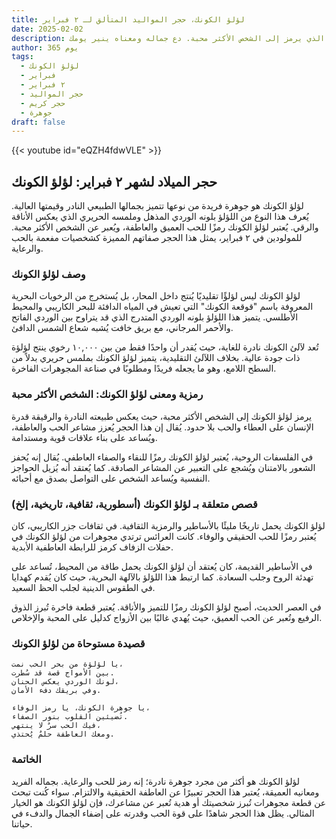 ```yaml
---
title: لؤلؤ الكونك، حجر المواليد المتألق لـ ٢ فبراير
date: 2025-02-02
description: اشعر بأهمية لؤلؤ الكونك، حجر المواليد لـ ٢ فبراير الذي يرمز إلى الشخص الأكثر محبة. دع جماله ومعناه ينير يومك.
author: 365 يوم
tags:
  - لؤلؤ الكونك
  - فبراير
  - ٢ فبراير
  - حجر المواليد
  - حجر كريم
  - جوهرة
draft: false
---
```


{{< youtube id="eQZH4fdwVLE" >}}

## حجر الميلاد لشهر ٢ فبراير: لؤلؤ الكونك

لؤلؤ الكونك هو جوهرة فريدة من نوعها تتميز بجمالها الطبيعي النادر وقيمتها العالية. يُعرف هذا النوع من اللؤلؤ بلونه الوردي المذهل وملمسه الحريري الذي يعكس الأناقة والرقي. يُعتبر لؤلؤ الكونك رمزًا للحب العميق والعاطفة، ويُعبر عن الشخص الأكثر محبة. للمولودين في ٢ فبراير، يمثل هذا الحجر صفاتهم المميزة كشخصيات مفعمة بالحب والرعاية.

### وصف لؤلؤ الكونك

لؤلؤ الكونك ليس لؤلؤًا تقليديًا يُنتج داخل المحار، بل يُستخرج من الرخويات البحرية المعروفة باسم "قوقعة الكونك" التي تعيش في المياه الدافئة للبحر الكاريبي والمحيط الأطلسي. يتميز هذا اللؤلؤ بلونه الوردي المتدرج الذي قد يتراوح بين الوردي الفاتح والأحمر المرجاني، مع بريق خافت يُشبه شعاع الشمس الدافئ.

تُعد لآلئ الكونك نادرة للغاية، حيث يُقدر أن واحدًا فقط من بين ١٠,٠٠٠ رخوي ينتج لؤلؤة ذات جودة عالية. بخلاف اللآلئ التقليدية، يتميز لؤلؤ الكونك بملمس حريري بدلاً من السطح اللامع، وهو ما يجعله فريدًا ومطلوبًا في صناعة المجوهرات الفاخرة.

### رمزية ومعنى لؤلؤ الكونك: الشخص الأكثر محبة

يرمز لؤلؤ الكونك إلى الشخص الأكثر محبة، حيث يعكس طبيعته النادرة والرقيقة قدرة الإنسان على العطاء والحب بلا حدود. يُقال إن هذا الحجر يُعزز مشاعر الحب والعاطفة، ويُساعد على بناء علاقات قوية ومستدامة.

في الفلسفات الروحية، يُعتبر لؤلؤ الكونك رمزًا للنقاء والصفاء العاطفي. يُقال إنه يُحفز الشعور بالامتنان ويُشجع على التعبير عن المشاعر الصادقة. كما يُعتقد أنه يُزيل الحواجز النفسية ويُساعد الشخص على التواصل بصدق مع أحبائه.

### قصص متعلقة بـ لؤلؤ الكونك (أسطورية، ثقافية، تاريخية، إلخ)

لؤلؤ الكونك يحمل تاريخًا مليئًا بالأساطير والرمزية الثقافية. في ثقافات جزر الكاريبي، كان يُعتبر رمزًا للحب الحقيقي والوفاء. كانت العرائس ترتدي مجوهرات من لؤلؤ الكونك في حفلات الزفاف كرمز للرابطة العاطفية الأبدية.

في الأساطير القديمة، كان يُعتقد أن لؤلؤ الكونك يحمل طاقة من المحيط، تُساعد على تهدئة الروح وجلب السعادة. كما ارتبط هذا اللؤلؤ بالآلهة البحرية، حيث كان يُقدم كهدايا في الطقوس الدينية لجلب الحظ السعيد.

في العصر الحديث، أصبح لؤلؤ الكونك رمزًا للتميز والأناقة. يُعتبر قطعة فاخرة تُبرز الذوق الرفيع وتُعبر عن الحب العميق، حيث يُهدي غالبًا بين الأزواج كدليل على المحبة والإخلاص.

### قصيدة مستوحاة من لؤلؤ الكونك

```
يا لؤلؤة من بحر الحب نمت،
بين الأمواج قصة قد سُطرت.
لونك الوردي يعكس الحنان،
وفي بريقك دفء الأمان.

يا جوهرة الكونك، يا رمز الوفاء،
تُضيئين القلوب بنور الصفاء.
فيك الحب سرٌ لا ينتهي،
ومعك العاطفة حلمٌ يُحتذي.
```

### الخاتمة

لؤلؤ الكونك هو أكثر من مجرد جوهرة نادرة؛ إنه رمز للحب والرعاية. بجماله الفريد ومعانيه العميقة، يُعتبر هذا الحجر تعبيرًا عن العاطفة الحقيقية والالتزام. سواء كُنت تبحث عن قطعة مجوهرات تُبرز شخصيتك أو هدية تُعبر عن مشاعرك، فإن لؤلؤ الكونك هو الخيار المثالي. يظل هذا الحجر شاهدًا على قوة الحب وقدرته على إضفاء الجمال والدفء في حياتنا.